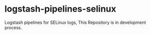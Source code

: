 # logstash-pipelines-selinux
Logstash pipelines for SELinux logs,  This Repository is in development process.
